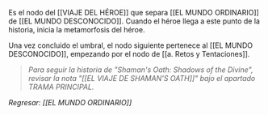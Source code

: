 Es el nodo del [[VIAJE DEL HÉROE]] que separa [[EL MUNDO ORDINARIO]] de [[EL MUNDO DESCONOCIDO]]. Cuando el héroe llega a este punto de la historia, inicia la metamorfosis del héroe.

Una vez concluido el umbral, el nodo siguiente pertenece al [[EL MUNDO DESCONOCIDO]], empezando por el nodo de [[a. Retos y Tentaciones]].

>*Para seguir la historia de "Shaman's Oath: Shadows of the Divine", revisar la nota "[[EL VIAJE DE SHAMAN'S OATH]]" bajo el apartado TRAMA PRINCIPAL.*

*Regresar: [[EL MUNDO ORDINARIO]]*